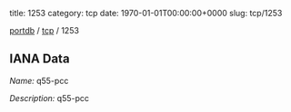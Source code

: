 title: 1253
category: tcp
date: 1970-01-01T00:00:00+0000
slug: tcp/1253

[portdb](/) / [tcp](/category/tcp.html) / 1253


## IANA Data

_Name:_ q55-pcc

_Description:_ q55-pcc

